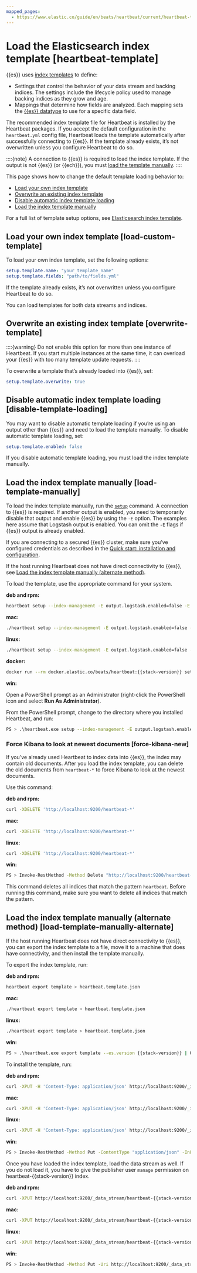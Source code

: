 ```yaml
---
mapped_pages:
  - https://www.elastic.co/guide/en/beats/heartbeat/current/heartbeat-template.html
---
```


# Load the Elasticsearch index template [heartbeat-template]

{{es}} uses [index templates](docs-content://manage-data/data-store/templates.md) to define:

* Settings that control the behavior of your data stream and backing indices. The settings include the lifecycle policy used to manage backing indices as they grow and age.
* Mappings that determine how fields are analyzed. Each mapping sets the [{{es}} datatype](elasticsearch://reference/elasticsearch/mapping-reference/field-data-types.md) to use for a specific data field.

The recommended index template file for Heartbeat is installed by the Heartbeat packages. If you accept the default configuration in the `heartbeat.yml` config file, Heartbeat loads the template automatically after successfully connecting to {{es}}. If the template already exists, it’s not overwritten unless you configure Heartbeat to do so.

::::{note}
A connection to {{es}} is required to load the index template. If the output is not {{es}} (or {{ech}}), you must [load the template manually](#load-template-manually).
::::


This page shows how to change the default template loading behavior to:

* [Load your own index template](#load-custom-template)
* [Overwrite an existing index template](#overwrite-template)
* [Disable automatic index template loading](#disable-template-loading)
* [Load the index template manually](#load-template-manually)

For a full list of template setup options, see [Elasticsearch index template](/reference/heartbeat/configuration-template.md).


## Load your own index template [load-custom-template]

To load your own index template, set the following options:

```yaml
setup.template.name: "your_template_name"
setup.template.fields: "path/to/fields.yml"
```

If the template already exists, it’s not overwritten unless you configure Heartbeat to do so.

You can load templates for both data streams and indices.


## Overwrite an existing index template [overwrite-template]

::::{warning}
Do not enable this option for more than one instance of Heartbeat. If you start multiple instances at the same time, it can overload your {{es}} with too many template update requests.
::::


To overwrite a template that’s already loaded into {{es}}, set:

```yaml
setup.template.overwrite: true
```


## Disable automatic index template loading [disable-template-loading]

You may want to disable automatic template loading if you’re using an output other than {{es}} and need to load the template manually. To disable automatic template loading, set:

```yaml
setup.template.enabled: false
```

If you disable automatic template loading, you must load the index template manually.


## Load the index template manually [load-template-manually]

To load the index template manually, run the [`setup`](/reference/heartbeat/command-line-options.md#setup-command) command. A connection to {{es}} is required.  If another output is enabled, you need to temporarily disable that output and enable {{es}} by using the `-E` option. The examples here assume that Logstash output is enabled. You can omit the `-E` flags if {{es}} output is already enabled.

If you are connecting to a secured {{es}} cluster, make sure you’ve configured credentials as described in the [Quick start: installation and configuration](/reference/heartbeat/heartbeat-installation-configuration.md).

If the host running Heartbeat does not have direct connectivity to {{es}}, see [Load the index template manually (alternate method)](#load-template-manually-alternate).

To load the template, use the appropriate command for your system.

**deb and rpm:**

```sh
heartbeat setup --index-management -E output.logstash.enabled=false -E 'output.elasticsearch.hosts=["localhost:9200"]'
```

**mac:**

```sh
./heartbeat setup --index-management -E output.logstash.enabled=false -E 'output.elasticsearch.hosts=["localhost:9200"]'
```

**linux:**

```sh
./heartbeat setup --index-management -E output.logstash.enabled=false -E 'output.elasticsearch.hosts=["localhost:9200"]'
```

**docker:**

```sh subs=true
docker run --rm docker.elastic.co/beats/heartbeat:{{stack-version}} setup --index-management -E output.logstash.enabled=false -E 'output.elasticsearch.hosts=["localhost:9200"]'
```

**win:**

Open a PowerShell prompt as an Administrator (right-click the PowerShell icon and select **Run As Administrator**).

From the PowerShell prompt, change to the directory where you installed Heartbeat, and run:

```sh
PS > .\heartbeat.exe setup --index-management -E output.logstash.enabled=false -E 'output.elasticsearch.hosts=["localhost:9200"]'
```


### Force Kibana to look at newest documents [force-kibana-new]

If you’ve already used Heartbeat to index data into {{es}}, the index may contain old documents. After you load the index template, you can delete the old documents from `heartbeat-*` to force Kibana to look at the newest documents.

Use this command:

**deb and rpm:**

```sh
curl -XDELETE 'http://localhost:9200/heartbeat-*'
```

**mac:**

```sh
curl -XDELETE 'http://localhost:9200/heartbeat-*'
```

**linux:**

```sh
curl -XDELETE 'http://localhost:9200/heartbeat-*'
```

**win:**

```sh
PS > Invoke-RestMethod -Method Delete "http://localhost:9200/heartbeat-*"
```

This command deletes all indices that match the pattern `heartbeat`. Before running this command, make sure you want to delete all indices that match the pattern.


## Load the index template manually (alternate method) [load-template-manually-alternate]

If the host running Heartbeat does not have direct connectivity to {{es}}, you can export the index template to a file, move it to a machine that does have connectivity, and then install the template manually.

To export the index template, run:

**deb and rpm:**

```sh
heartbeat export template > heartbeat.template.json
```

**mac:**

```sh
./heartbeat export template > heartbeat.template.json
```

**linux:**

```sh
./heartbeat export template > heartbeat.template.json
```

**win:**

```sh subs=true
PS > .\heartbeat.exe export template --es.version {{stack-version}} | Out-File -Encoding UTF8 heartbeat.template.json
```

To install the template, run:

**deb and rpm:**

```sh subs=true
curl -XPUT -H 'Content-Type: application/json' http://localhost:9200/_index_template/heartbeat-{{stack-version}} -d@heartbeat.template.json
```

**mac:**

```sh subs=true
curl -XPUT -H 'Content-Type: application/json' http://localhost:9200/_index_template/heartbeat-{{stack-version}} -d@heartbeat.template.json
```

**linux:**

```sh subs=true
curl -XPUT -H 'Content-Type: application/json' http://localhost:9200/_index_template/heartbeat-{{stack-version}} -d@heartbeat.template.json
```

**win:**

```sh subs=true
PS > Invoke-RestMethod -Method Put -ContentType "application/json" -InFile heartbeat.template.json -Uri http://localhost:9200/_index_template/heartbeat-{{stack-version}}
```

Once you have loaded the index template, load the data stream as well. If you do not load it, you have to give the publisher user `manage` permission on heartbeat-{{stack-version}} index.

**deb and rpm:**

```sh subs=true
curl -XPUT http://localhost:9200/_data_stream/heartbeat-{{stack-version}}
```

**mac:**

```sh subs=true
curl -XPUT http://localhost:9200/_data_stream/heartbeat-{{stack-version}}
```

**linux:**

```sh subs=true
curl -XPUT http://localhost:9200/_data_stream/heartbeat-{{stack-version}}
```

**win:**

```sh subs=true
PS > Invoke-RestMethod -Method Put -Uri http://localhost:9200/_data_stream/heartbeat-{{stack-version}}
```

